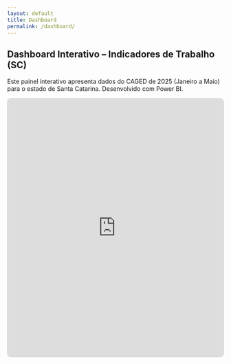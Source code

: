 ```yaml
---
layout: default
title: Dashboard
permalink: /dashboard/
---
```


<h2>Dashboard Interativo – Indicadores de Trabalho (SC)</h2>

<p>Este painel interativo apresenta dados do CAGED de 2025 (Janeiro a Maio) para o estado de Santa Catarina. Desenvolvido com Power BI.</p>

<div style="border: 1px solid #ccc; border-radius: 8px; overflow: hidden;">
  <iframe title="Indicadores de Trabalho SC"
          width="100%"
          height="600"
          src="https://app.powerbi.com/view?r=eyJrIjoiMGFlOGM5YjUtYTY4MC00NDQ3LTljN2EtMWNjNjgxZGZjMDk5IiwidCI6Ijg4Y2Q0MmI0LTA1MTMtNDk5NS05Y2VmLTdlOWZiNDhjZTE1OSJ9"
          frameborder="0"
          allowfullscreen="true">
  </iframe>
</div>
